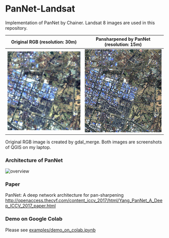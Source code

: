 # PanNet-Landsat
Implementation of PanNet by Chainer. Landsat 8 images are used in this repository.  

|Original RGB (resolution: 30m)|Pansharpened by PanNet (resolution: 15m)|
|---|---|
|![overview](imgs/gdal_merged_rgb.png)|![overview](imgs/pansharpened_by_pannet.png)|  

Original RGB image is created by gdal_merge. Both images are screenshots of QGIS on my laptop.

### Architecture of PanNet
![overview](imgs/architecture.png)

### Paper
PanNet: A deep network architecture for pan-sharpening  
http://openaccess.thecvf.com/content_iccv_2017/html/Yang_PanNet_A_Deep_ICCV_2017_paper.html

### Demo on Google Colab
Please see [examples/demo_on_colab.ipynb](https://github.com/oyam/PanNet-landsat/blob/master/examples/demo_on_colab.ipynb)
